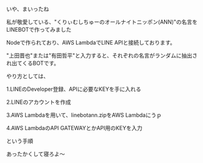 いや、まいったね

私が敬愛している、"くりぃむしちゅーのオールナイトニッポン(ANN)"の名言をLINEBOTで作ってみました

Nodeで作られており、AWS LambdaでLINE APIと接続しております。

"上田晋也"または"有田哲平"と入力すると、それぞれの名言がランダムに抽出され出てくるBOTです。

やり方としては、

  1.LINEのDeveloper登録、APIに必要なKEYを手に入れる

  2.LINEのアカウントを作成 
  
  3.AWS Lambdaを用いて、linebotann.zipをAWS Lambdaにうｐ
  
  4.AWS LambdaのAPI GATEWAYとかAPI用のKEYを入力
  
という手順

あったかくして寝ろよ～
